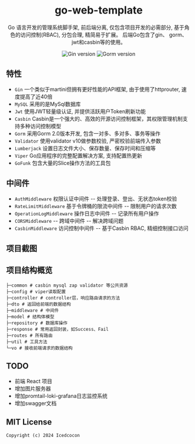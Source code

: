 <h1 align="center">go-web-template</h1>

<div align="center">
Go 语言开发的管理系统脚手架, 前后端分离, 仅包含项目开发的必需部分, 基于角色的访问控制(RBAC), 分包合理, 精简易于扩展。 后端Go包含了gin、 gorm、 jwt和casbin等的使用。
<p align="center">
<img src="https://img.shields.io/badge/Gin-1.6.3-brightgreen" alt="Gin version"/>
<img src="https://img.shields.io/badge/Gorm-1.20.12-brightgreen" alt="Gorm version"/>
</p>
</div>

## 特性

- `Gin` 一个类似于martini但拥有更好性能的API框架, 由于使用了httprouter, 速度提高了近40倍
- `MySQL` 采用的是MySql数据库
- `Jwt` 使用JWT轻量级认证, 并提供活跃用户Token刷新功能
- `Casbin` Casbin是一个强大的、高效的开源访问控制框架，其权限管理机制支持多种访问控制模型
- `Gorm` 采用Gorm 2.0版本开发, 包含一对多、多对多、事务等操作
- `Validator` 使用validator v10做参数校验, 严密校验前端传入参数
- `Lumberjack` 设置日志文件大小、保存数量、保存时间和压缩等
- `Viper` Go应用程序的完整配置解决方案, 支持配置热更新
- `GoFunk` 包含大量的Slice操作方法的工具包

## 中间件

- `AuthMiddleware` 权限认证中间件 -- 处理登录、登出、无状态token校验
- `RateLimitMiddleware` 基于令牌桶的限流中间件 -- 限制用户的请求次数
- `OperationLogMiddleware` 操作日志中间件 -- 记录所有用户操作
- `CORSMiddleware` -- 跨域中间件 -- 解决跨域问题
- `CasbinMiddleware` 访问控制中间件 -- 基于Casbin RBAC, 精细控制接口访问

## 项目截图

## 项目结构概览

```
├─common # casbin mysql zap validator 等公共资源
├─config # viper读取配置
├─controller # controller层，响应路由请求的方法
├─dto # 返回给前端的数据结构
├─middleware # 中间件
├─model # 结构体模型
├─repository # 数据库操作
├─response # 常用返回封装，如Success、Fail
├─routes # 所有路由
├─util # 工具方法
└─vo # 接收前端请求的数据结构

```
## TODO

- 前端 React 项目
- 增加图片服务器
- 增加promtail-loki-grafana日志监控系统
- 增加swagger文档

## MIT License

    Copyright (c) 2024 Icedcocon

